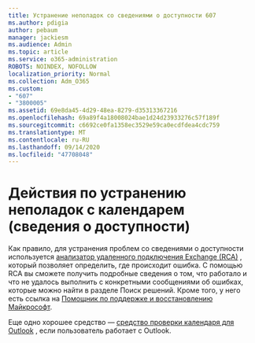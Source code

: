 ```yaml
---
title: Устранение неполадок со сведениями о доступности 607
ms.author: pdigia
author: pebaum
manager: jackiesm
ms.audience: Admin
ms.topic: article
ms.service: o365-administration
ROBOTS: NOINDEX, NOFOLLOW
localization_priority: Normal
ms.collection: Adm_O365
ms.custom:
- "607"
- "3800005"
ms.assetid: 69e8da45-4d29-48ea-8279-d35313367216
ms.openlocfilehash: 69a89f4a18008024bae1d24d23933276c57f189f
ms.sourcegitcommit: c6692ce0fa1358ec3529e59ca0ecdfdea4cdc759
ms.translationtype: MT
ms.contentlocale: ru-RU
ms.lasthandoff: 09/14/2020
ms.locfileid: "47708048"
---
```

# <a name="troubleshooting-steps-for-calendar-availability-freebusy"></a>Действия по устранению неполадок с календарем (сведения о доступности)

Как правило, для устранения проблем со сведениями о доступности используется [анализатор удаленного подключения Exchange (RCA)](https://testconnectivity.microsoft.com/Default.aspx?testId=freeBusy) , который позволяет определить, где происходит ошибка. С помощью RCA вы сможете получить подробные сведения о том, что работало и что не удалось выполнить с конкретными сообщениями об ошибках, которые можно найти в разделе Поиск решений. Кроме того, у него есть ссылка на [Помощник по поддержке и восстановлению Майкрософт](https://diagnostics.office.com/).

Еще одно хорошее средство — [средство проверки календаря для Outlook](https://www.microsoft.com/download/details.aspx?id=28786) , если пользователь работает с Outlook.

